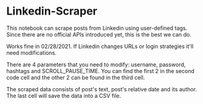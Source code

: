 # Linkedin-Scraper
This notebook can scrape posts from Linkedin using user-defined tags.
Since there are no official APIs introduced yet, this is the best we can do.

Works fine in 02/28/2021. If Linkedin changes URLs or login strategies it'll need modifications.

There are 4 parameters that you need to modify: username, password, hashtags and SCROLL_PAUSE_TIME. You can find the first 2 in the second code cell and the other 2 can be found in the third cell.

The scraped data consists of post's text, post's relative date and its author. The last cell will save the data into a CSV file.

